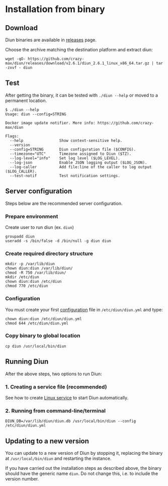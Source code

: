 # Installation from binary

## Download

Diun binaries are available in [releases](https://github.com/crazy-max/diun/releases) page.

Choose the archive matching the destination platform and extract diun:

```
wget -qO- https://github.com/crazy-max/diun/releases/download/v2.6.1/diun_2.6.1_linux_x86_64.tar.gz | tar -zxvf - diun
```

## Test

After getting the binary, it can be tested with `./diun --help` or moved to a permanent location.

```
$ ./diun --help
Usage: diun --config=STRING

Docker image update notifier. More info: https://github.com/crazy-max/diun

Flags:
  --help                Show context-sensitive help.
  --version
  --config=STRING       Diun configuration file ($CONFIG).
  --timezone="UTC"      Timezone assigned to Diun ($TZ).
  --log-level="info"    Set log level ($LOG_LEVEL).
  --log-json            Enable JSON logging output ($LOG_JSON).
  --log-caller          Add file:line of the caller to log output ($LOG_CALLER).
  --test-notif          Test notification settings.
```

## Server configuration

Steps below are the recommended server configuration.

### Prepare environment

Create user to run diun (ex. `diun`)

```
groupadd diun
useradd -s /bin/false -d /bin/null -g diun diun
```

### Create required directory structure

```
mkdir -p /var/lib/diun
chown diun:diun /var/lib/diun/
chmod -R 750 /var/lib/diun/
mkdir /etc/diun
chown diun:diun /etc/diun
chmod 770 /etc/diun
```

### Configuration

You must create your first [configuration](../configuration.md) file in `/etc/diun/diun.yml` and type:

```
chown diun:diun /etc/diun/diun.yml
chmod 644 /etc/diun/diun.yml
```

### Copy binary to global location

```
cp diun /usr/local/bin/diun
```

## Running Diun

After the above steps, two options to run Diun:

### 1. Creating a service file (recommended)

See how to create [Linux service](linux-service.md) to start Diun automatically.

### 2. Running from command-line/terminal

```
DIUN_DB=/var/lib/diun/diun.db /usr/local/bin/diun --config /etc/diun/diun.yml
```

## Updating to a new version

You can update to a new version of Diun by stopping it, replacing the binary at `/usr/local/bin/diun` and restarting the instance.

If you have carried out the installation steps as described above, the binary should have the generic name `diun`. Do not change this, i.e. to include the version number.
